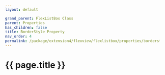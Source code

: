 ```yaml
---
layout: default

grand_parent: FlexListBox Class
parent: Properties
has_children: false
title: BorderStyle Property
nav_order: 4
permalink: /package/extension4/flexview/flexlistbox/properties/borderstyle
---
```

# {{ page.title }}